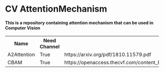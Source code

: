 # CV AttentionMechanism
#### This is a repository containing attention mechanism that can be used in Computer Vision

<table>
  <tr>
    <th>
    Name
    </th>
    <th>
      Need Channel
    </th>
    <th>
      Origin Paper
    </th>
  </tr>

  <tr>
    <td>
      A2Attention
    </td>
    <td>
      True
    </td>
    <td>
      https://arxiv.org/pdf/1810.11579.pdf
    </td>
  </tr>

  <tr>
    <td>
      CBAM
    </td>
    <td>
      True
    </td>
    <td>
https://openaccess.thecvf.com/content_ECCV_2018/papers/Sanghyun_Woo_Convolutional_Block_Attention_ECCV_2018_paper.pdf
    </td>
  </tr>
</table>

